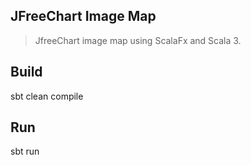 JFreeChart Image Map
--------------------
>JfreeChart image map using ScalaFx and Scala 3.

Build
-----
sbt clean compile

Run
---
sbt run